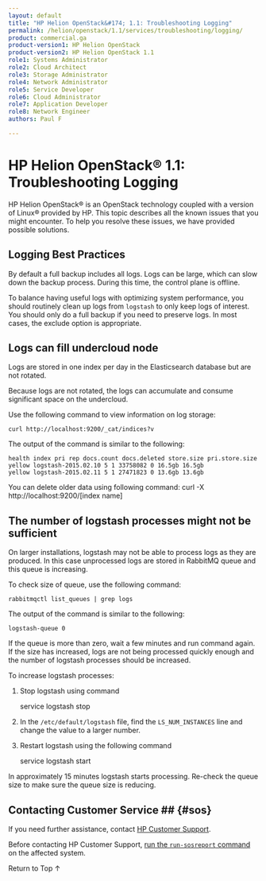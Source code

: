 ```yaml
---
layout: default
title: "HP Helion OpenStack&#174; 1.1: Troubleshooting Logging"
permalink: /helion/openstack/1.1/services/troubleshooting/logging/
product: commercial.ga
product-version1: HP Helion OpenStack
product-version2: HP Helion OpenStack 1.1
role1: Systems Administrator 
role2: Cloud Architect 
role3: Storage Administrator 
role4: Network Administrator 
role5: Service Developer 
role6: Cloud Administrator 
role7: Application Developer 
role8: Network Engineer 
authors: Paul F

---
```

<!--PUBLISHED-->

<script>

function PageRefresh {
onLoad="window.refresh"
}

PageRefresh();

</script>
<!--

<p style="font-size: small;"> <a href="/helion/openstack/1.1/services/object/overview/">&#9664; PREV</a> | <a href="/helion/openstack/1.1/services/overview/">&#9650; UP</a> | <a href="/helion/openstack/1.1/services/reporting/overview/"> NEXT &#9654</a> </p> -->


# HP Helion OpenStack&#174; 1.1: Troubleshooting Logging

HP Helion OpenStack&#174; is an OpenStack technology coupled with a version of Linux&#174; provided by HP. This topic describes all the known issues that you might encounter. To help you resolve these issues, we have provided possible solutions.

## Logging Best Practices ##

By default a full backup includes all logs. Logs can  be large,  which can slow down the backup process. During this time, the control plane is offline. 

To balance having useful logs with optimizing system performance, you should routinely clean up logs from `logstash` to only keep logs of interest. You should only do a full backup if you need to preserve logs. In  most cases, the exclude option is appropriate. 


<!-- Removed per DOCS-851
## Issue in Logging {#issue-in-logging}

The user needs to manually follow the below steps to re-configure Kibana for logging.

1. Log in to the undercloud and start screen session.
2. In the screen, start following command 

	`sudo -u logstash /usr/bin/java -Xmx1g -Djava.io.tmpdir=/var/lib/logstash/ -jar /opt/logstash/logstash.jar agent -f /etc/logstash/conf.d -w 10 -??-log /var/log/logstash/logstash.log`

3. Press Control **&** '**a**', then '**c**' to create another shell.

4. In a new shell execute command 

	`sudo -u logstash /usr/bin/java -Xmx1g -Djava.io.tmpdir=/var/lib/logstash/ -jar /opt/logstash/logstash.jar agent -f /etc/logstash/conf.d -w 10 -??-log /var/log/logstash/logstash.log`

5. Repeat steps from **3-4** two times

6. Press Control **&** '**a**' then '**d**' to detach.
 
**Note**: If node reboots repeat the step from **1-6**.

**EDIT**: Added `sudo -u logstash` at beginning of commands. 
-->

## Logs can fill undercloud node

Logs are stored in one index per day in the Elasticsearch database but are not rotated.

Because logs are not rotated, the logs can accumulate and consume significant space on the undercloud.

Use the following command to view information on log storage: 

	curl http://localhost:9200/_cat/indices?v

The output of the command is similar to the following:

	health index pri rep docs.count docs.deleted store.size pri.store.size
	yellow logstash-2015.02.10 5 1 33758082 0 16.5gb 16.5gb
	yellow logstash-2015.02.11 5 1 27471823 0 13.6gb 13.6gb


You can delete older data using following command:
curl -X http://localhost:9200/[index name]

## The number of logstash processes might not be sufficient

On larger installations, logstash may not be able to process logs as they are produced. In this case unprocessed logs are stored in RabbitMQ queue and this queue is increasing. 

To check size of queue, use the following command: 

	rabbitmqctl list_queues | grep logs

The output of the command is similar to the following:

	logstash-queue 0

If the queue is more than zero, wait a few minutes and run command again. If the size has increased, logs are not being processed quickly enough and the number of logstash processes should be increased. 

To increase logstash processes:

1. Stop logstash using command

	service logstash stop

2. In the `/etc/default/logstash` file, find the `LS_NUM_INSTANCES` line and change the value to a larger number. 

3. Restart logstash using the following command 

	service logstash start

In approximately 15 minutes logstash starts processing. Re-check the queue size to make sure the queue size is reducing. 

## Contacting Customer Service ## {#sos}

If you need further assistance, contact [HP Customer Support](http://www.hpcloud.com/about/contact). 

Before contacting HP Customer Support, [run the `run-sosreport` command](/helion/openstack/1.1/services/troubleshooting/#sos) on the affected system. 

<a href="#top" style="padding:14px 0px 14px 0px; text-decoration: none;"> Return to Top &#8593;</a>

